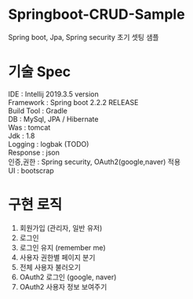 # Springboot-CRUD-Sample
Spring boot, Jpa, Spring security 초기 셋팅 샘플

# 기술 Spec
IDE : Intellij 2019.3.5 version <br>
Framework : Spring boot 2.2.2 RELEASE <br>
Build Tool : Gradle <br>
DB : MySql, JPA / Hibernate <br>
Was : tomcat <br>
Jdk : 1.8 <br>
Logging : logbak (TODO) <br>
Response : json <br>
인증,권한 : Spring security, OAuth2(google,naver) 적용 <br>
UI : bootscrap <br>

# 구현 로직
1. 회원가입 (관리자, 일반 유저) <br>
2. 로그인 <br>
3. 로그인 유지 (remember me) <br>
4. 사용자 권한별 페이지 분기 <br>
5. 전체 사용자 불러오기 <br>
6. OAuth2 로그인 (google, naver) <br>
7. OAuth2 사용자 정보 보여주기 <br>
